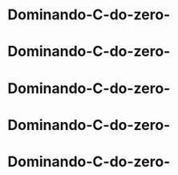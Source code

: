 # Dominando-C-do-zero-
# Dominando-C-do-zero-
# Dominando-C-do-zero-
# Dominando-C-do-zero-
# Dominando-C-do-zero-
